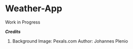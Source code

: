 # Weather-App
Work in Progress


***Credits***

1. Background Image: Pexals.com Author: Johannes Plenio
